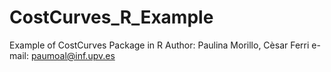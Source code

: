 # CostCurves_R_Example

Example of CostCurves Package in R
Author: Paulina Morillo, Cèsar Ferri
e-mail: paumoal@inf.upv.es


